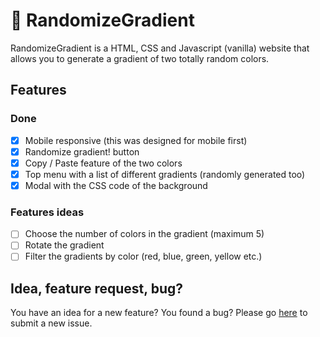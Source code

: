 # :rainbow: RandomizeGradient
RandomizeGradient is a HTML, CSS and Javascript (vanilla) website that allows you to generate a gradient of two totally random colors.

## Features
### Done
- [x] Mobile responsive (this was designed for mobile first)
- [x] Randomize gradient! button
- [x] Copy / Paste feature of the two colors
- [x] Top menu with a list of different gradients (randomly generated too)
- [x] Modal with the CSS code of the background

### Features ideas
- [ ] Choose the number of colors in the gradient (maximum 5)
- [ ] Rotate the gradient
- [ ] Filter the gradients by color (red, blue, green, yellow etc.)

## Idea, feature request, bug?
You have an idea for a new feature? You found a bug? Please go [here](https://github.com/d0tcom/RandomizeGradient/issues) to submit a new issue.
